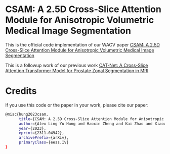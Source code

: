 # CSAM: A 2.5D Cross-Slice Attention Module for Anisotropic Volumetric Medical Image Segmentation

This is the official code implementation of our WACV paper [CSAM: A 2.5D Cross-Slice Attention Module for Anisotropic Volumetric Medical Image Segmentation](https://arxiv.org/abs/2311.04942)

This is a followup work of our previous work [CAT-Net: A Cross-Slice Attention Transformer Model for Prostate Zonal Segmentation in MRI](https://github.com/aL3x-O-o-Hung/CAT-Net)

# Credits

If you use this code or the paper in your work, please cite our paper:
```bash
@misc{hung2023csam,
      title={CSAM: A 2.5D Cross-Slice Attention Module for Anisotropic Volumetric Medical Image Segmentation}, 
      author={Alex Ling Yu Hung and Haoxin Zheng and Kai Zhao and Xiaoxi Du and Kaifeng Pang and Qi Miao and Steven S. Raman and Demetri Terzopoulos and Kyunghyun Sung},
      year={2023},
      eprint={2311.04942},
      archivePrefix={arXiv},
      primaryClass={eess.IV}
}
```
